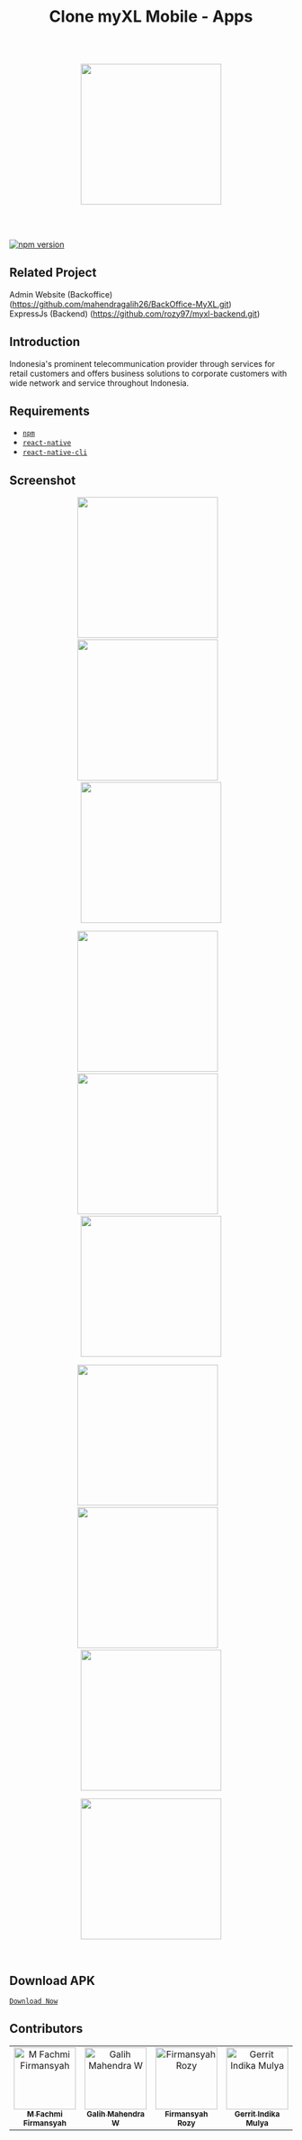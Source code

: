 <h1 align="center">Clone myXL Mobile - Apps</h1><br/><br/>

<p align="center">
  <img src="https://upload.wikimedia.org/wikipedia/id/5/55/XL_logo_2016.svg" width="250"/>
</p>

<br/><br/>

<a href="#">
    <img src="https://img.shields.io/badge/React%20Native-0.60-blue.svg?style=flat-square" alt="npm version">
  </a>

## Related Project
Admin Website (Backoffice) (https://github.com/mahendragalih26/BackOffice-MyXL.git) <br/>
ExpressJs (Backend) (https://github.com/rozy97/myxl-backend.git)


## Introduction

Indonesia's prominent telecommunication provider through services for retail customers and offers business solutions to corporate customers with wide network and service throughout Indonesia.

## Requirements
* [`npm`](https://www.npmjs.com/get-npm)
* [`react-native`](https://facebook.github.io/react-native/docs/getting-started)
* [`react-native-cli`](https://facebook.github.io/react-native/docs/getting-started)
 
## Screenshot
  <p align="center">
    <span>
      <img src="https://user-images.githubusercontent.com/52324743/67176306-b9201200-f3f3-11e9-9460-f512a7693a1c.png" width="250px" />
      &nbsp;&nbsp;
      <img src="https://user-images.githubusercontent.com/52324743/67176350-e076df00-f3f3-11e9-9556-9df88d22dbc7.png" width="250px" />
      &nbsp;&nbsp;
      <img src="https://user-images.githubusercontent.com/52324743/67176378-f97f9000-f3f3-11e9-8c33-7596b3156bc7.png" width="250px" />
    </span>
  </p>
  <p align="center">
    <span>
      <img src="https://user-images.githubusercontent.com/52324743/67176451-38154a80-f3f4-11e9-9e57-ed4e97bfd4d5.png" width="250px" />
      &nbsp;&nbsp;
      <img src="https://user-images.githubusercontent.com/52324743/67177707-e7a0eb80-f3f9-11e9-8f2a-0791090b548c.png" width="250px" />
      &nbsp;&nbsp;
      <img src="https://user-images.githubusercontent.com/52324743/67177738-0d2df500-f3fa-11e9-89fb-5e161697e6ff.png" width="250px" />
    </span>
  </p>
  <p align="center">
    <span>
      <img src="https://user-images.githubusercontent.com/52324743/67177933-f76cff80-f3fa-11e9-9b6a-13552ac68949.png" width="250px" />
      &nbsp;&nbsp;
      <img src="https://user-images.githubusercontent.com/52324743/67177955-1bc8dc00-f3fb-11e9-834a-783f28f89931.png" width="250px" />
      &nbsp;&nbsp;
      <img src="https://user-images.githubusercontent.com/52324743/67177980-2f744280-f3fb-11e9-9708-4ba8768445d2.png" width="250px" />
    </span>
  </p>
  <p align="center">
    <span>
      <img src="https://user-images.githubusercontent.com/52324743/67178172-f5f00700-f3fb-11e9-9415-8d08dd9ffece.png" width="250px" />
    </span>
  </p>
  
  <br/>
  
## Download APK
[`Download Now`](https://shorturl.at/efprD)

## Contributors

<table border="0">
  <tr>
    <td align="center">
      <a href="https://github.com/firmansyahfachmi">
        <img width="110" src="https://avatars1.githubusercontent.com/firmansyahfachmi" alt="M Fachmi Firmansyah"><br/>
          <sub><b>M Fachmi Firmansyah</b></sub>
      </a>
    </td>
    <td align="center">
      <a href="https://github.com/mahendragalih26">
        <img width="110" src="https://avatars1.githubusercontent.com/mahendragalih26" alt="Galih Mahendra W"><br/>
          <sub><b>Galih Mahendra W</b></sub>
      </a>
    </td>
    <td align="center">
      <a href="https://github.com/rozy97">
        <img width="110" src="https://avatars1.githubusercontent.com/rozy97" alt="Firmansyah Rozy"><br/>
          <sub><b>Firmansyah Rozy</b></sub>
      </a>
    </td>
    <td align="center">
      <a href="https://github.com/Gimindika">
        <img width="110" src="https://avatars1.githubusercontent.com/Gimindika" alt="Gerrit Indika Mulya"><br/>
          <sub><b>Gerrit Indika Mulya</b></sub>
      </a>
    </td>
  </tr>
</table>


   


